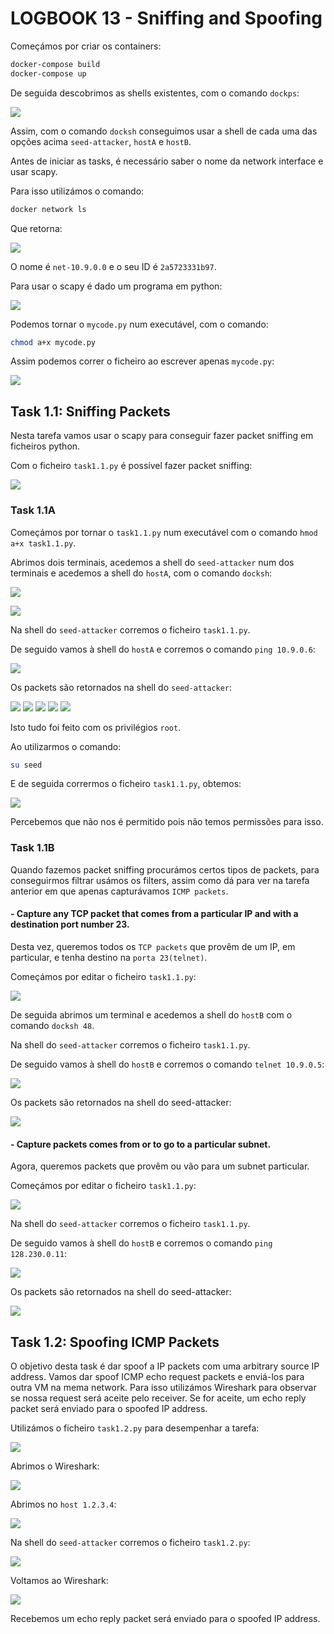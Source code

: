 # LOGBOOK 13 - Sniffing and Spoofing

Começámos por criar os containers:

```bash
docker-compose build
docker-compose up
```

De seguida descobrimos as shells existentes, com o comando `dockps`:

![](../pictures/log13pic1.png)

Assim, com o comando `docksh` conseguimos usar a shell de cada uma das opções acima `seed-attacker`, `hostA` e `hostB`.

Antes de iniciar as tasks, é necessário saber o nome da network interface e usar scapy.

Para isso utilizámos o comando:

```bash
docker network ls
```

Que retorna:

![](../pictures/log13pic2.png)

O nome é `net-10.9.0.0` e o seu ID é `2a5723331b97`.


Para usar o scapy é dado um programa em python:

![](../pictures/log13pic3.png)

Podemos tornar o `mycode.py` num executável, com o comando:

```bash
chmod a+x mycode.py
```

Assim podemos correr o ficheiro ao escrever apenas `mycode.py`:

![](../pictures/log13pic4.png)

## Task 1.1: Sniffing Packets

Nesta tarefa vamos usar o scapy para conseguir fazer packet sniffing em ficheiros python.

Com o ficheiro `task1.1.py` é possível fazer packet sniffing:

![](../pictures/log13pic5.png)

### Task 1.1A

Começámos por tornar o `task1.1.py` num executável com o comando `hmod a+x task1.1.py`.

Abrimos dois terminais, acedemos a shell do `seed-attacker` num dos terminais e acedemos a shell do `hostA`, com o comando `docksh`:

![](../pictures/log13pic6.png)

![](../pictures/log13pic7.png)

Na shell do `seed-attacker` corremos o ficheiro `task1.1.py`.

De seguido vamos à shell do `hostA` e corremos o comando `ping 10.9.0.6`:

![](../pictures/log13pic8.png)

Os packets são retornados na shell do `seed-attacker`:

![](../pictures/log13pic9.png)
![](../pictures/log13pic10.png)
![](../pictures/log13pic11.png)
![](../pictures/log13pic12.png)
![](../pictures/log13pic13.png)

Isto tudo foi feito com os privilégios `root`.

Ao utilizarmos o comando:

```bash
su seed
```

E de seguida corrermos o ficheiro `task1.1.py`, obtemos:

![](../pictures/log13pic14.png)

Percebemos que não nos é permitido  pois não temos permissões para isso.

### Task 1.1B

Quando fazemos packet sniffing procurámos certos tipos de packets, para conseguirmos filtrar usámos os filters, assim como dá para ver na tarefa anterior em que apenas capturávamos ``ICMP packets``.

#### - Capture any TCP packet that comes from a particular IP and with a destination port number 23.

Desta vez, queremos todos os `TCP packets` que provêm de um IP, em particular, e tenha destino na ``porta 23(telnet)``.

Começámos por editar o ficheiro `task1.1.py`:

![](../pictures/log13pic15.png)

De seguida abrimos um terminal e acedemos a shell do `hostB` com o comando `docksh 48`.

Na shell do `seed-attacker` corremos o ficheiro `task1.1.py`.

De seguido vamos à shell do `hostB` e corremos o comando `telnet 10.9.0.5`:

![](../pictures/log13pic16.png)

Os packets são retornados na shell do seed-attacker:

![](../pictures/log13pic17.png)

#### - Capture  packets  comes  from  or  to  go  to  a  particular  subnet.

Agora, queremos packets que provêm ou vão para um subnet particular.

Começámos por editar o ficheiro `task1.1.py`:

![](../pictures/log13pic18.png)

Na shell do `seed-attacker` corremos o ficheiro `task1.1.py`.

De seguido vamos à shell do `hostB` e corremos o comando `ping 128.230.0.11`:

![](../pictures/log13pic19.png)

Os packets são retornados na shell do seed-attacker:

![](../pictures/log13pic20.png)

## Task 1.2: Spoofing ICMP Packets

O objetivo desta task é dar spoof a IP packets com uma arbitrary source IP address. Vamos dar spoof ICMP echo request packets e enviá-los para outra VM na mema network. Para isso utilizámos Wireshark para observar se nossa request será aceite pelo receiver. Se for aceite, um echo reply packet será enviado para o spoofed IP address.

Utilizámos o ficheiro `task1.2.py` para desempenhar a tarefa:

![](../pictures/log13pic21.png)

Abrimos o Wireshark:

![](../pictures/log13pic22.png)

Abrimos no ``host 1.2.3.4``:

![](../pictures/log13pic23.png)

Na shell do `seed-attacker` corremos o ficheiro `task1.2.py`:

![](../pictures/log13pic24.png)

Voltamos ao Wireshark:

![](../pictures/log13pic25.png)

Recebemos um echo reply packet será enviado para o spoofed IP address.